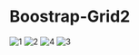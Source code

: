 # Boostrap-Grid2

![1](https://user-images.githubusercontent.com/48295407/155881615-552fbfcd-2cf7-4a55-a8e1-6c2f863eb915.PNG)
![2](https://user-images.githubusercontent.com/48295407/155881614-e57e8ff0-9994-4c50-bd9f-9388bd7f1efa.PNG)
![4](https://user-images.githubusercontent.com/48295407/155881616-a7f625a7-71b4-4258-a74d-dd594385f4d0.PNG)
![3](https://user-images.githubusercontent.com/48295407/155881618-ece67af3-b617-4724-9e40-97e61508e367.PNG)
